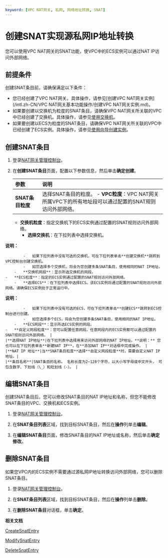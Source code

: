 ```yaml
---
keyword: [VPC NAT网关, 私网, 网络地址转换, SNAT]
---
```


# 创建SNAT实现源私网IP地址转换

您可以使用VPC NAT网关的SNAT功能，使VPC中的ECS实例可以通过NAT IP访问外部网络。

## 前提条件

创建SNAT条目前，请确保满足以下条件：

-   您已经创建了VPC NAT网关。具体操作，请参见[创建VPC NAT网关实例](/intl.zh-CN/VPC NAT网关基本功能操作/创建VPC NAT网关实例.md)。
-   如果要创建以交换机为粒度的SNAT条目，请确保VPC NAT网关所关联的VPC中已经创建了交换机。具体操作，请参见[使用交换机](/intl.zh-CN/专有网络和交换机/使用交换机.md)。
-   如果要创建以ECS为粒度的SNAT条目，请确保VPC NAT网关所关联的VPC中已经创建了ECS实例。具体操作，请参见[使用向导创建实例](/intl.zh-CN/实例/创建实例/使用向导创建实例.md)。

## 创建SNAT条目

1.  登录[NAT网关管理控制台](https://vpc.console.aliyun.com/nat)。

2.  在**创建SNAT条目**页面，配置以下参数信息，然后单击**确定创建**。

    |参数|说明|
    |:-|:-|
    |**SNAT条目粒度**|选择SNAT条目的粒度。    -   **VPC粒度**：VPC NAT网关所属VPC下的所有地址段可以通过配置的SNAT规则访问外部网络。
    -   **交换机粒度**：指定交换机下的ECS实例通过配置的SNAT规则访问外部网络。
        -   **选择交换机**：在下拉列表中选择交换机。

**说明：**

            -   如果下拉列表中没有可选的交换机，可在下拉列表单击**创建交换机**跳转到VPC控制台创建交换机。
            -   如您选择多个交换机，将会为您创建多条SNAT条目，使用相同的NAT IP地址。
        -   **交换机网段**：显示所选交换机的网段。
    -   **ECS粒度**：指定的ECS实例通过配置的SNAT规则访问外部网络。
        -   **选择ECS**：在下拉列表中选择ECS。该ECS实例将通过配置的SNAT规则访问外部网络。请确保ECS实例处于正常运行中。

**说明：**

            -   如果下拉列表中没有可选的ECS，可在下拉列表单击**创建ECS**跳转到ECS控制台进行创建。
            -   如您选择多个ECS，将会为您创建多条SNAT条目，使用相同的NAT IP地址。
        -   **ECS网段**：显示所选ECS实例的网段。
    -   **自定义网段粒度**：您可以配置任意网段。任意网段内的ECS实例都可以通过配置的SNAT规则访问外部网络。 |
    |**选择NAT IP地址**|在下拉列表中选择用来访问外部网络的NAT IP地址。**说明：** 您也可以在下拉列表单击**新建NAT IP**，在**添加NAT IP**对话框中完成操作。 |
    |**NAT IP 地址**|当**SNAT条目粒度**选择**自定义网段粒度**时，需要自定义NAT IP地址。|
    |**条目名称**|SNAT条目的名称。 名称长度为2~128个字符，以大小写字母或中文开头， 可包含数字、下划线（\_）和短划线（-）。 |


## 编辑SNAT条目

创建SNAT条目后，您可以修改SNAT条目的NAT IP地址和名称，但您不能修改SNAT条目的VPC、交换机和ECS实例。

1.  登录[NAT网关管理控制台](https://vpc.console.aliyun.com/nat)。

2.  在**SNAT条目列表**区域，找到目标SNAT条目，然后在**操作**列单击**编辑**。

3.  在**编辑SNAT条目**页面，修改SNAT条目的NAT IP地址或名称，然后单击**确定修改**。


## 删除SNAT条目

如果您VPC内的ECS实例不需要通过源私网IP地址转换访问外部网络，您可以删除SNAT条目。

1.  登录[NAT网关管理控制台](https://vpc.console.aliyun.com/nat)。

2.  在**SNAT条目列表**区域，找到目标SNAT条目，然后在**操作**列单击**删除**。

3.  在**删除SNAT条目**对话框，单击**确定**。


**相关文档**  


[CreateSnatEntry](/intl.zh-CN/API参考/NAT网关/CreateSnatEntry.md)

[ModifySnatEntry](/intl.zh-CN/API参考/NAT网关/ModifySnatEntry.md)

[DeleteSnatEntry](/intl.zh-CN/API参考/NAT网关/DeleteSnatEntry.md)

